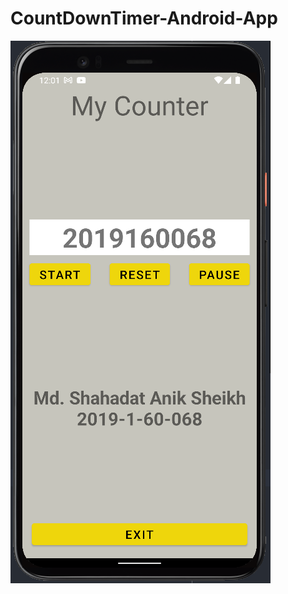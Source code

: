 # CountDownTimer-Android-App

![alt text](https://github.com/ShahadatAnik/CountDownTimer-Android-App/blob/master/images/Screenshot%202022-05-29%20000126.png)
